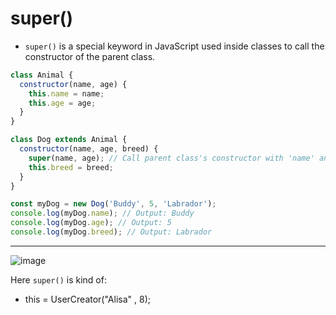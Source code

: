 # super() 

- `super()` is a special keyword in JavaScript used inside classes to call the constructor of the parent class.


```js
class Animal {
  constructor(name, age) {
    this.name = name;
    this.age = age;
  }
}

class Dog extends Animal {
  constructor(name, age, breed) {
    super(name, age); // Call parent class's constructor with 'name' and 'age'
    this.breed = breed;
  }
}

const myDog = new Dog('Buddy', 5, 'Labrador');
console.log(myDog.name); // Output: Buddy
console.log(myDog.age); // Output: 5
console.log(myDog.breed); // Output: Labrador

```
- - - - 

![image](https://github.com/saidali-ibn-zafar/The-Hard-Parts-of-Object-Oriented-JavaScript/assets/120341849/f868f25b-6786-4c0e-bec4-d4244b8f49e0)


Here `super()` is kind of: 
- this = UserCreator("Alisa" , 8);
